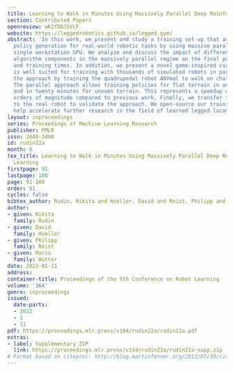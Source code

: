 ```yaml
---
title: Learning to Walk in Minutes Using Massively Parallel Deep Reinforcement Learning
section: Contributed Papers
openreview: wK2fDDJ5VcF
website: https://leggedrobotics.github.io/legged_gym/
abstract: 'In this work, we present and study a training set-up that achieves fast
  policy generation for real-world robotic tasks by using massive parallelism on a
  single workstation GPU. We analyze and discuss the impact of different training
  algorithm components in the massively parallel regime on the final policy performance
  and training times. In addition, we present a novel game-inspired curriculum that
  is well suited for training with thousands of simulated robots in parallel. We evaluate
  the approach by training the quadrupedal robot ANYmal to walk on challenging terrain.
  The parallel approach allows training policies for flat terrain in under four minutes,
  and in twenty minutes for uneven terrain. This represents a speedup of multiple
  orders of magnitude compared to previous work. Finally, we transfer the policies
  to the real robot to validate the approach. We open-source our training code to
  help accelerate further research in the field of learned legged locomotion: https://leggedrobotics.github.io/legged_gym/.'
layout: inproceedings
series: Proceedings of Machine Learning Research
publisher: PMLR
issn: 2640-3498
id: rudin22a
month: 0
tex_title: Learning to Walk in Minutes Using Massively Parallel Deep Reinforcement
  Learning
firstpage: 91
lastpage: 100
page: 91-100
order: 91
cycles: false
bibtex_author: Rudin, Nikita and Hoeller, David and Reist, Philipp and Hutter, Marco
author:
- given: Nikita
  family: Rudin
- given: David
  family: Hoeller
- given: Philipp
  family: Reist
- given: Marco
  family: Hutter
date: 2022-01-11
address:
container-title: Proceedings of the 5th Conference on Robot Learning
volume: '164'
genre: inproceedings
issued:
  date-parts:
  - 2022
  - 1
  - 11
pdf: https://proceedings.mlr.press/v164/rudin22a/rudin22a.pdf
extras:
- label: Supplementary ZIP
  link: https://proceedings.mlr.press/v164/rudin22a/rudin22a-supp.zip
# Format based on citeproc: http://blog.martinfenner.org/2013/07/30/citeproc-yaml-for-bibliographies/
---
```

